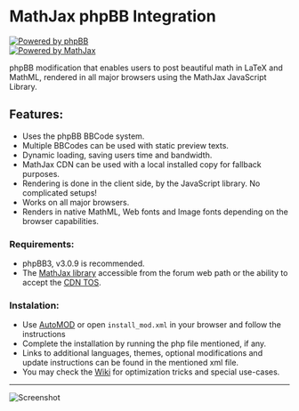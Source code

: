 # MathJax phpBB Integration #

[![Powered by phpBB][1]][2]  
[![Powered by MathJax][3]][4]

phpBB modification that enables users to post beautiful math in LaTeX and MathML, rendered in all major browsers using the MathJax JavaScript Library.

## Features: ##
* Uses the phpBB BBCode system.
* Multiple BBCodes can be used with static preview texts.
* Dynamic loading, saving users time and bandwidth.
* MathJax CDN can be used with a local installed copy for fallback purposes.
* Rendering is done in the client side, by the JavaScript library. No complicated setups!
* Works on all major browsers.
* Renders in native MathML, Web fonts and Image fonts depending on the browser capabilities.

### Requirements: ###
* phpBB3, v3.0.9 is recommended.
* The [MathJax library][5] accessible from the forum web path or the ability to accept the [CDN TOS][6].

### Instalation: ###
* Use [AutoMOD][7] or open `install_mod.xml` in your browser and follow the instructions
* Complete the installation by running the php file mentioned, if any.
* Links to additional languages, themes, optional modifications and update instructions can be found in the mentioned xml file.
* You may check the [Wiki][8] for optimization tricks and special use-cases.

*****************

![Screenshot][9]

 [1]: https://github.com/sergio91pt/MathJax-phpBB-Integration/raw/master/contrib/images/phpbb.png
 [2]: http://www.phpbb.com
 [3]: https://github.com/sergio91pt/MathJax-phpBB-Integration/raw/master/contrib/images/mathjax.gif
 [4]: http://www.mathjax.org/
 [5]: http://www.mathjax.org/download/
 [6]: http://www.mathjax.org/download/mathjax-cdn-terms-of-service/
 [7]: http://www.phpbb.com/mods/automod/
 [8]: https://github.com/sergio91pt/MathJax-phpBB-Integration/wiki
 [9]: https://github.com/sergio91pt/MathJax-phpBB-Integration/raw/master/contrib/images/screenshot2.png